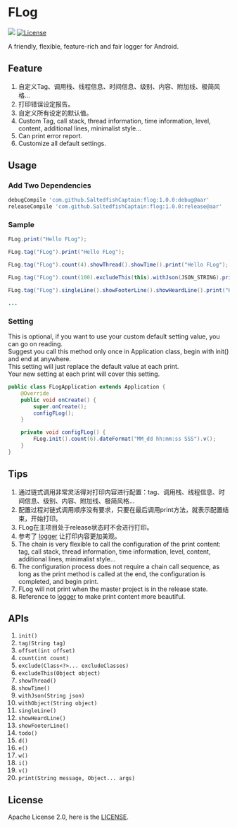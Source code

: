 # FLog
[![](https://img.shields.io/badge/Version-v1.0.0-green.svg)](https://github.com/SaltedfishCaptain/flog/releases/tag/1.0.0)
[![License](https://img.shields.io/badge/License-Apache%202.0-blue.svg)](https://github.com/SaltedfishCaptain/flog/blob/master/LICENSE)

A friendly, flexible, feature-rich and fair logger for Android.

## Feature
1. 自定义Tag、调用栈、线程信息、时间信息、级别、内容、附加线、极简风格...
2. 打印错误设定报告。
3. 自定义所有设定的默认值。
4. Custom Tag, call stack, thread information, time information, level, content, additional lines, minimalist style...
5. Can print error report.
6. Customize all default settings.

## Usage
### Add Two Dependencies
```groovy
debugCompile 'com.github.SaltedfishCaptain:flog:1.0.0:debug@aar'
releaseCompile 'com.github.SaltedfishCaptain:flog:1.0.0:release@aar'
```

### Sample
```java
FLog.print("Hello FLog");

FLog.tag("FLog").print("Hello FLog");

FLog.tag("FLog").count(4).showThread().showTime().print("Hello FLog");

FLog.tag("FLog").count(100).excludeThis(this).withJson(JSON_STRING).print("Hello FLog");

FLog.tag("FLog").singleLine().showFooterLine().showHeardLine().print("Hello FLog");

...
```

### Setting
This is optional, if you want to use your custom default setting value, you can go on reading.</br>
Suggest you call this method only once in Application class, begin with init() and end at anywhere.</br>
This setting will just replace the default value at each print.</br>
Your new setting at each print will cover this setting.
```java
public class FLogApplication extends Application {
    @Override
    public void onCreate() {
        super.onCreate();
        configFLog();
    }

    private void configFLog() {
        FLog.init().count(6).dateFormat("MM_dd hh:mm:ss SSS").v();
    }
}
```

## Tips
1. 通过链式调用非常灵活得对打印内容进行配置：tag、调用栈、线程信息、时间信息、级别、内容、附加线、极简风格...
2. 配置过程对链式调用顺序没有要求，只要在最后调用print方法，就表示配置结束，开始打印。
3. FLog在主项目处于release状态时不会进行打印。
4. 参考了 [logger](https://github.com/orhanobut/logger) 让打印内容更加美观。
5. The chain is very flexible to call the configuration of the print content: tag, call stack, thread information, time information, level, content, additional lines, minimalist style...
6. The configuration process does not require a chain call sequence, as long as the print method is called at the end, the configuration is completed, and begin print.
7. FLog will not print when the master project is in the release state.
8. Reference to [logger](https://github.com/orhanobut/logger) to make print content more beautiful.

## APIs
1. `init()`
2. `tag(String tag)`
2. `offset(int offset)`
3. `count(int count)`
4. `exclude(Class<?>... excludeClasses)`
5. `excludeThis(Object object)`
6. `showThread()`
7. `showTime()`
8. `withJson(String json)`
9. `withObject(String object)`
10. `singleLine()`
11. `showHeardLine()`
12. `showFooterLine()`
13. `todo()`
14. `d()`
15. `e()`
16. `w()`
17. `i()`
18. `v()`
19. `print(String message, Object... args)`

## License
Apache License 2.0, here is the [LICENSE](https://github.com/SaltedfishCaptain/flog/blob/master/LICENSE).